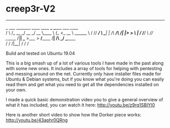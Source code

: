 creep3r-V2
=======

_________                             ________                         ________  
\_   ___ \_______   ____   ____ ______\_____  \______            ___  _\_____  \
/    \  \/\_  __ \_/ __ \_/ __ \\____ \ _(__  <_  __ \  ______   \  \/ //  ____/
\     \____|  | \/\  ___/\  ___/|  |_> >       \  | \/ /_____/    \   //       \
 \______  /|__|    \___  >\___  >   __/______  /__|             /\ \_/ \_______ \
        \/             \/     \/|__|         \/                 \/             \/

Build and tested on Ubuntu 19.04

This is a big smash up of a lot of various tools I have made in the past along with some new ones. It includes a array of tools for helping with pentesting and messing around on the net. Currently only have installer files made for Ubuntu &amp; Debian systems, but if you know what you're doing you can easily read them and get what you need to get all the dependencies installed on your own.

I made a quick basic demonstration video you to give a general overview of what it has included, you can watch it here:
http://youtu.be/z9rq1SBIYI0

Here is another short video to show how the Dorker piece works:
http://youtu.be/43aphr0QRng
